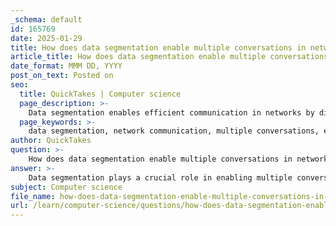 ```yaml
---
_schema: default
id: 165769
date: 2025-01-29
title: How does data segmentation enable multiple conversations in network communication?
article_title: How does data segmentation enable multiple conversations in network communication?
date_format: MMM DD, YYYY
post_on_text: Posted on
seo:
  title: QuickTakes | Computer science
  page_description: >-
    Data segmentation enables efficient communication in networks by dividing large data streams into smaller packets, enhancing reliability, allowing for multiplexing of conversations, and ensuring correct data reassembly.
  page_keywords: >-
    data segmentation, network communication, multiple conversations, efficient data transfer, error checking, reliability, multiplexing, data reassembly, connection management, Transmission Control Protocol
author: QuickTakes
question: >-
    How does data segmentation enable multiple conversations in network communication?
answer: >-
    Data segmentation plays a crucial role in enabling multiple conversations in network communication by dividing large data streams into smaller, manageable packets. This process is essential for several reasons:\n\n1. **Efficient Data Transfer**: By breaking down data into smaller segments, the transport layer can transmit these packets more efficiently over the network. This is particularly important in environments where bandwidth is limited or variable, as smaller packets can be sent and received more quickly than larger ones.\n\n2. **Error Checking and Reliability**: Segmentation allows for better error checking. Each segment can be acknowledged individually, which means that if a segment is lost or corrupted during transmission, only that specific segment needs to be retransmitted. This is a key feature of the Transmission Control Protocol (TCP), which provides reliability through acknowledgment mechanisms.\n\n3. **Multiplexing**: The transport layer uses segmentation in conjunction with multiplexing to manage multiple conversations simultaneously. Multiplexing allows different data streams from various applications to be interleaved over the same network connection. Each segment is tagged with header information that includes source and destination port numbers, enabling the transport layer to track which segments belong to which conversation.\n\n4. **Data Reassembly**: At the destination, the transport layer is responsible for reassembling the received segments into the original data stream. This ensures that applications receive complete and correctly ordered data, even if the segments arrived out of order or at different times.\n\n5. **Connection Management**: Protocols like TCP manage connections by tracking the state of each conversation. This includes maintaining information about the segments sent and received, which is essential for ensuring that multiple conversations can occur without interference.\n\nIn summary, data segmentation is fundamental to the transport layer's ability to facilitate multiple simultaneous conversations over a network. It enhances efficiency, reliability, and organization of data transmission, allowing for effective communication between applications on different hosts.
subject: Computer science
file_name: how-does-data-segmentation-enable-multiple-conversations-in-network-communication.md
url: /learn/computer-science/questions/how-does-data-segmentation-enable-multiple-conversations-in-network-communication
---
```


&nbsp;